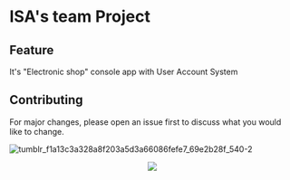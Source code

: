 # ISA's team Project

## Feature
It's "Electronic shop" console app with User Account System


## Contributing
For major changes, please open an issue first to discuss what you would like to change.

![tumblr_f1a13c3a328a8f203a5d3a66086fefe7_69e2b28f_540-2](https://user-images.githubusercontent.com/88478815/218784874-98717460-d219-4dbe-93ad-c6ee365e1c3d.jpg)

<p align="center">
  <img src="https://user-images.githubusercontent.com/88478815/218784874-98717460-d219-4dbe-93ad-c6ee365e1c3d.jpg"/>
</p>
